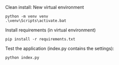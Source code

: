 Clean install:
New virtual environment
```shell
python -m venv venv
.\venv\Scripts\activate.bat
```
Install requirements (in virtual environment)
```shell
pip install -r requirements.txt
```
Test the application (index.py contains the settings):
```shell
python index.py
```